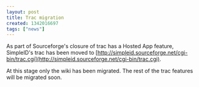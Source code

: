 ```yaml
---
layout: post
title: Trac migration
created: 1342016697
tags: ["news"]
---
```

As part of Sourceforge's closure of trac has a Hosted App feature, SimpleID's trac has been moved to [http://simpleid.sourceforge.net/cgi-bin/trac.cgi](http://simpleid.sourceforge.net/cgi-bin/trac.cgi).

At this stage only the wiki has been migrated.  The rest of the trac features will be migrated soon.
